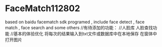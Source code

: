 # FaceMatch112802
based on baidu facematch sdk programed , include face detect , face match , face search and some others
//有待添加的功能：
//人脸库 人脸查找功能 
//基本的体验优化 将每次的结果输入到txt文件或数据库中在本地保存 在窗体中打开图片
